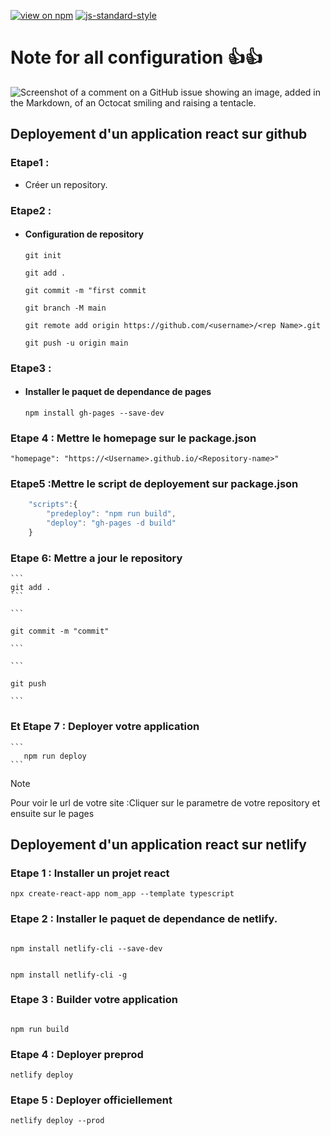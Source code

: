 [![view on npm](https://badgen.net/npm/v/command-line-args)](https://www.npmjs.org/package/command-line-args)
[![js-standard-style](https://img.shields.io/badge/code%20style-standard-brightgreen.svg)](#)

# Note for all configuration :+1::+1:

![Screenshot of a comment on a GitHub issue showing an image, added in the Markdown, of an Octocat smiling and raising a tentacle.](https://myoctocat.com/assets/images/base-octocat.svg)

## Deployement d'un application react sur github

### Etape1 :

- Créer un repository.

### Etape2 :

- #### Configuration de repository

  ```
  git init
  ```

  ```
  git add .
  ```

  ```
  git commit -m "first commit
  ```

  ```
  git branch -M main
  ```

  ```
  git remote add origin https://github.com/<username>/<rep Name>.git
  ```

  ```
  git push -u origin main
  ```

### Etape3 :

- #### Installer le paquet de dependance de pages

  ```
  npm install gh-pages --save-dev
  ```

### Etape 4 : Mettre le homepage sur le package.json

```
"homepage": "https://<Username>.github.io/<Repository-name>"
```

### Etape5 :Mettre le script de deployement sur package.json

```js
    "scripts":{
        "predeploy": "npm run build",
        "deploy": "gh-pages -d build"
    }
```

### Etape 6: Mettre a jour le repository

    ```
    git add .
    ```

    ```

    git commit -m "commit"

    ```

    ```

    git push

    ```

### Et Etape 7 : Deployer votre application

    ```
       npm run deploy
    ```

> [!NOTE]
> Pour voir le url de votre site :Cliquer sur le parametre de votre repository et ensuite sur le pages

## Deployement d'un application react sur netlify

### Etape 1 : Installer un projet react

```
npx create-react-app nom_app --template typescript

```

### Etape 2 : Installer le paquet de dependance de netlify.

```

npm install netlify-cli --save-dev

```

```

npm install netlify-cli -g

```

### Etape 3 : Builder votre application

```

npm run build

```

### Etape 4 : Deployer preprod

```
netlify deploy
```

### Etape 5 : Deployer officiellement

```
netlify deploy --prod
```
